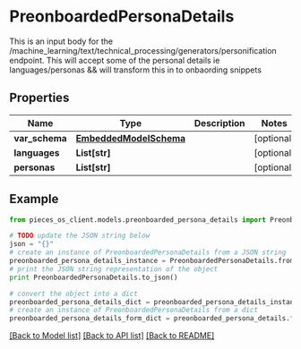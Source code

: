# PreonboardedPersonaDetails

This is an input body for the /machine_learning/text/technical_processing/generators/personification endpoint.  This will accept some of the personal details ie languages/personas && will transform this in to onbaording snippets

## Properties

Name | Type | Description | Notes
------------ | ------------- | ------------- | -------------
**var_schema** | [**EmbeddedModelSchema**](EmbeddedModelSchema.md) |  | [optional] 
**languages** | **List[str]** |  | [optional] 
**personas** | **List[str]** |  | [optional] 

## Example

```python
from pieces_os_client.models.preonboarded_persona_details import PreonboardedPersonaDetails

# TODO update the JSON string below
json = "{}"
# create an instance of PreonboardedPersonaDetails from a JSON string
preonboarded_persona_details_instance = PreonboardedPersonaDetails.from_json(json)
# print the JSON string representation of the object
print PreonboardedPersonaDetails.to_json()

# convert the object into a dict
preonboarded_persona_details_dict = preonboarded_persona_details_instance.to_dict()
# create an instance of PreonboardedPersonaDetails from a dict
preonboarded_persona_details_form_dict = preonboarded_persona_details.from_dict(preonboarded_persona_details_dict)
```
[[Back to Model list]](../README.md#documentation-for-models) [[Back to API list]](../README.md#documentation-for-api-endpoints) [[Back to README]](../README.md)


